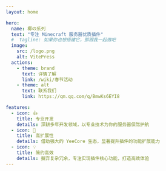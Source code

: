 ```yaml
---
layout: home

hero:
  name: 椰の系列
  text: "专注 Minecraft 服务器优质插件"
  #  tagline: 如果你也想搭建它，那跟我一起做吧
  image:
    src: /logo.png
    alt: VitePress
  actions:
    - theme: brand
      text: 详情了解
      link: /wiki/春节活动
    - theme: alt
      text: 联系我们
      link: https://qm.qq.com/q/BmwKs6EYI8

features:
  - icon: 👍️
    title: 专业开发
    details: 深耕多年开发领域，以专业技术为你的服务器保驾护航
  - icon: 🚀
    title: 高扩展性
    details: 借助强大的 YeeCore 生态，显著提升插件的功能扩展能力
  - icon: 💡
    title: 简约高效
    details: 摒弃复杂冗余，专注实现插件核心功能，打造高效体验
---
```


<HomeUnderline />

<confetti />

<busuanzi />

